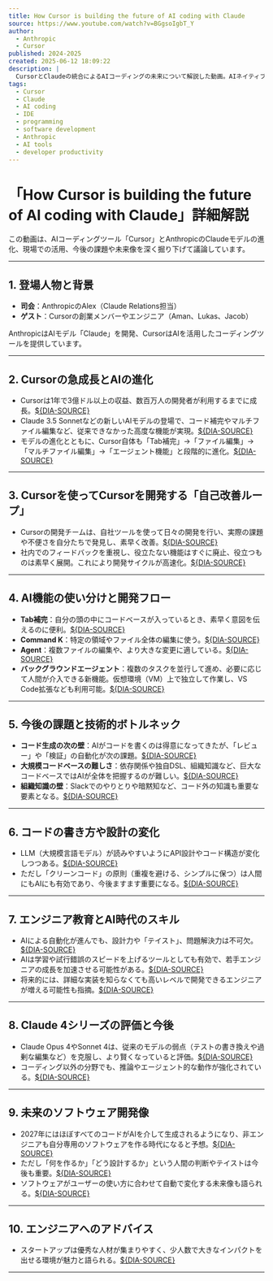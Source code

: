```yaml
---
title: How Cursor is building the future of AI coding with Claude
source: https://www.youtube.com/watch?v=BGgsoIgbT_Y
author:
  - Anthropic
  - Cursor
published: 2024-2025
created: 2025-06-12 18:09:22
description: |
  CursorとClaudeの統合によるAIコーディングの未来について解説した動画。AIネイティブIDEとしてのCursorの特徴と、Claude Opus 4やSonnet 4といった最新AIモデルの活用方法を紹介。
tags:
  - Cursor
  - Claude
  - AI coding
  - IDE
  - programming
  - software development
  - Anthropic
  - AI tools
  - developer productivity
---
```

# 「How Cursor is building the future of AI coding with Claude」詳細解説

この動画は、AIコーディングツール「Cursor」とAnthropicのClaudeモデルの進化、現場での活用、今後の課題や未来像を深く掘り下げて議論しています。

---

## 1. 登場人物と背景

- **司会**：AnthropicのAlex（Claude Relations担当）
- **ゲスト**：Cursorの創業メンバーやエンジニア（Aman、Lukas、Jacob）

AnthropicはAIモデル「Claude」を開発、CursorはAIを活用したコーディングツールを提供しています。

---

## 2. Cursorの急成長とAIの進化

- Cursorは1年で3億ドル以上の収益、数百万人の開発者が利用するまでに成長。[${DIA-SOURCE}](dia://timestamp?start=0:36)
- Claude 3.5 Sonnetなどの新しいAIモデルの登場で、コード補完やマルチファイル編集など、従来できなかった高度な機能が実現。[${DIA-SOURCE}](dia://timestamp?start=1:06)
- モデルの進化とともに、Cursor自体も「Tab補完」→「ファイル編集」→「マルチファイル編集」→「エージェント機能」と段階的に進化。[${DIA-SOURCE}](dia://timestamp?start=1:46)

---

## 3. Cursorを使ってCursorを開発する「自己改善ループ」

- Cursorの開発チームは、自社ツールを使って日々の開発を行い、実際の課題や不便さを自分たちで発見し、素早く改善。[${DIA-SOURCE}](dia://timestamp?start=3:12)
- 社内でのフィードバックを重視し、役立たない機能はすぐに廃止、役立つものは素早く展開。これにより開発サイクルが高速化。[${DIA-SOURCE}](dia://timestamp?start=4:54)

---

## 4. AI機能の使い分けと開発フロー

- **Tab補完**：自分の頭の中にコードベースが入っているとき、素早く意図を伝えるのに便利。[${DIA-SOURCE}](dia://timestamp?start=5:38)
- **Command K**：特定の領域やファイル全体の編集に使う。[${DIA-SOURCE}](dia://timestamp?start=6:25)
- **Agent**：複数ファイルの編集や、より大きな変更に適している。[${DIA-SOURCE}](dia://timestamp?start=6:30)
- **バックグラウンドエージェント**：複数のタスクを並行して進め、必要に応じて人間が介入できる新機能。仮想環境（VM）上で独立して作業し、VS Code拡張なども利用可能。[${DIA-SOURCE}](dia://timestamp?start=8:02)

---

## 5. 今後の課題と技術的ボトルネック

- **コード生成の次の壁**：AIがコードを書くのは得意になってきたが、「レビュー」や「検証」の自動化が次の課題。[${DIA-SOURCE}](dia://timestamp?start=8:43)
- **大規模コードベースの難しさ**：依存関係や独自DSL、組織知識など、巨大なコードベースではAIが全体を把握するのが難しい。[${DIA-SOURCE}](dia://timestamp?start=12:21)
- **組織知識の壁**：Slackでのやりとりや暗黙知など、コード外の知識も重要な要素となる。[${DIA-SOURCE}](dia://timestamp?start=14:26)

---

## 6. コードの書き方や設計の変化

- LLM（大規模言語モデル）が読みやすいようにAPI設計やコード構造が変化しつつある。[${DIA-SOURCE}](dia://timestamp?start=15:56)
- ただし「クリーンコード」の原則（重複を避ける、シンプルに保つ）は人間にもAIにも有効であり、今後ますます重要になる。[${DIA-SOURCE}](dia://timestamp?start=16:44)

---

## 7. エンジニア教育とAI時代のスキル

- AIによる自動化が進んでも、設計力や「テイスト」、問題解決力は不可欠。[${DIA-SOURCE}](dia://timestamp?start=17:45)
- AIは学習や試行錯誤のスピードを上げるツールとしても有効で、若手エンジニアの成長を加速させる可能性がある。[${DIA-SOURCE}](dia://timestamp?start=18:40)
- 将来的には、詳細な実装を知らなくても高いレベルで開発できるエンジニアが増える可能性も指摘。[${DIA-SOURCE}](dia://timestamp?start=19:15)

---

## 8. Claude 4シリーズの評価と今後

- Claude Opus 4やSonnet 4は、従来のモデルの弱点（テストの書き換えや過剰な編集など）を克服し、より賢くなっていると評価。[${DIA-SOURCE}](dia://timestamp?start=20:06)
- コーディング以外の分野でも、推論やエージェント的な動作が強化されている。[${DIA-SOURCE}](dia://timestamp?start=22:41)

---

## 9. 未来のソフトウェア開発像

- 2027年にはほぼすべてのコードがAIを介して生成されるようになり、非エンジニアも自分専用のソフトウェアを作る時代になると予想。[${DIA-SOURCE}](dia://timestamp?start=25:44)
- ただし「何を作るか」「どう設計するか」という人間の判断やテイストは今後も重要。[${DIA-SOURCE}](dia://timestamp?start=26:34)
- ソフトウェアがユーザーの使い方に合わせて自動で変化する未来像も語られる。[${DIA-SOURCE}](dia://timestamp?start=29:05)

---

## 10. エンジニアへのアドバイス

- スタートアップは優秀な人材が集まりやすく、少人数で大きなインパクトを出せる環境が魅力と語られる。[${DIA-SOURCE}](dia://timestamp?start=30:02)

---
